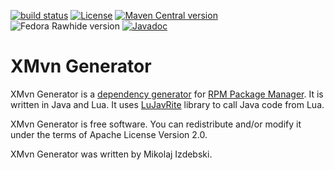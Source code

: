 [![build status](https://img.shields.io/github/actions/workflow/status/fedora-java/xmvn-generator/ci.yml?branch=master)](https://github.com/fedora-java/xmvn-generator/actions/workflows/ci.yml?query=branch%3Amaster)
[![License](https://img.shields.io/github/license/fedora-java/xmvn-generator.svg?label=License)](https://www.apache.org/licenses/LICENSE-2.0)
[![Maven Central version](https://img.shields.io/maven-central/v/org.fedoraproject.xmvn/xmvn-generator.svg?label=Maven%20Central)](https://search.maven.org/artifact/org.fedoraproject.xmvn/xmvn-generator)
![Fedora Rawhide version](https://img.shields.io/badge/dynamic/json?url=https%3A%2F%2Fmdapi.fedoraproject.org%2Frawhide%2Fpkg%2Fxmvn-generator&query=%24.version&label=Fedora%20Rawhide)
[![Javadoc](https://javadoc.io/badge2/org.fedoraproject.xmvn/xmvn-generator/javadoc.svg)](https://javadoc.io/doc/org.fedoraproject.xmvn/xmvn-generator)


XMvn Generator
==============

XMvn Generator is a [dependency
generator](https://rpm-software-management.github.io/rpm/manual/dependency_generators.html)
for [RPM Package Manager](https://rpm.org/).  It is written in Java
and Lua.  It uses [LuJavRite](https://github.com/mizdebsk/lujavrite/)
library to call Java code from Lua.

XMvn Generator is free software. You can redistribute and/or modify it
under the terms of Apache License Version 2.0.

XMvn Generator was written by Mikolaj Izdebski.
